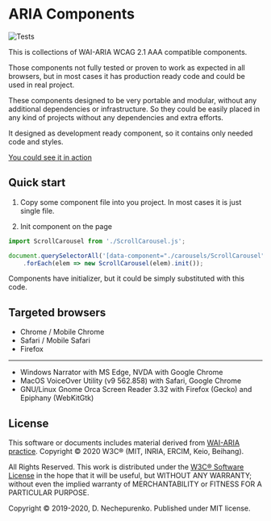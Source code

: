 # ARIA Components

![Tests](https://github.com/dimanech/aria-components/workflows/Tests%20and%20linting/badge.svg?branch=master)

This is collections of WAI-ARIA WCAG 2.1 AAA compatible components. 

Those components not fully tested or proven to work as expected in all browsers,
but in most cases it has production ready code and could be used in real project.

These components designed to be very portable and modular, without any additional 
dependencies or infrastructure. So they could be easily placed in any kind of 
projects without any dependencies and extra efforts.

It designed as development ready component, so it contains only needed code and styles.

[You could see it in action](https://dimanech.github.io/aria-components/)

## Quick start

1. Copy some component file into you project. In most cases it is just single file.

2. Init component on the page

```js
import ScrollCarousel from './ScrollCarousel.js';

document.querySelectorAll('[data-component="./carousels/ScrollCarousel"]')
    .forEach(elem => new ScrollCarousel(elem).init());
```

Components have initializer, but it could be simply substituted with this code.

## Targeted browsers

* Chrome / Mobile Chrome
* Safari / Mobile Safari
* Firefox

---

* Windows Narrator with MS Edge, NVDA with Google Chrome
* MacOS VoiceOver Utility (v9 562.858) with Safari, Google Chrome
* GNU/Linux Gnome Orca Screen Reader 3.32 with Firefox (Gecko) and Epiphany (WebKitGtk)

## License

This software or documents includes material derived from 
[WAI-ARIA practice](https://www.w3.org/TR/wai-aria-practices/).
Copyright © 2020 W3C® (MIT, INRIA, ERCIM, Keio, Beihang).

All Rights Reserved. This work is distributed under the
[W3C® Software License](http://www.w3.org/Consortium/Legal/copyright-software)
in the hope that it will be useful, but WITHOUT ANY WARRANTY;
without even the implied warranty of MERCHANTABILITY or FITNESS FOR A
PARTICULAR PURPOSE.

Copyright © 2019-2020, D. Nechepurenko. Published under MIT license.
